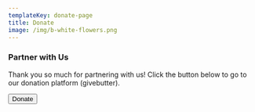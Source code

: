 ```yaml
---
templateKey: donate-page
title: Donate
image: /img/b-white-flowers.png
---
```

### Partner with Us

Thank you so much for partnering with us! Click the button below to go to our donation platform (givebutter).

<button class="btn is-pulled-right" onclick="document.location='https://givebutter.com/esthers-arise'">Donate</button>

